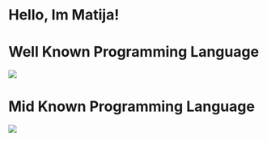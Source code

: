# Hello, Im Matija!


# Well Known Programming Language

![](https://camo.githubusercontent.com/4648c67f5df7398221271f4ddb6a8fb1f2fb1708e1330ed1716a9a2ec85e7389/68747470733a2f2f696d672e736869656c64732e696f2f62616467652f4c75612532302545322541442539302d3030374143433f7374796c653d666f722d7468652d6261646765266c6f676f3d6c7561266c6f676f436f6c6f723d7768697465)

# Mid Known Programming Language

![](https://camo.githubusercontent.com/84372c7d2f1a7308844360ecad82d49b3f6cbc068a0c5e31aeea6ca5344b77ba/68747470733a2f2f696d672e736869656c64732e696f2f62616467652f4a6176615363726970742d4637444631453f7374796c653d666f722d7468652d6261646765266c6f676f3d6a617661736372697074266c6f676f436f6c6f723d626c61636b)
